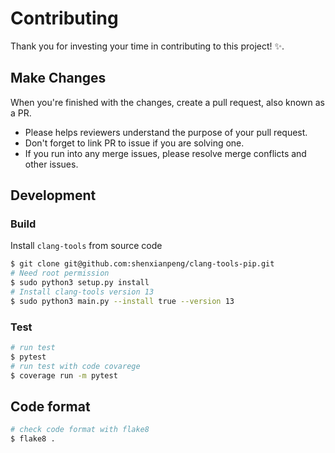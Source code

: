 # Contributing

Thank you for investing your time in contributing to this project! ✨.

## Make Changes

When you're finished with the changes, create a pull request, also known as a PR.

* Please helps reviewers understand the purpose of your pull request.
* Don't forget to link PR to issue if you are solving one.
* If you run into any merge issues, please resolve merge conflicts and other issues.

## Development

### Build

Install `clang-tools` from source code

```bash
$ git clone git@github.com:shenxianpeng/clang-tools-pip.git
# Need root permission
$ sudo python3 setup.py install
# Install clang-tools version 13
$ sudo python3 main.py --install true --version 13
```

### Test

```bash
# run test
$ pytest
# run test with code covarege
$ coverage run -m pytest
```

## Code format

```bash
# check code format with flake8
$ flake8 .
```
